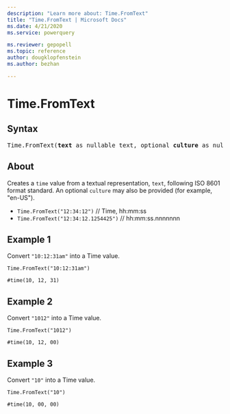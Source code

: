 ```yaml
---
description: "Learn more about: Time.FromText"
title: "Time.FromText | Microsoft Docs"
ms.date: 4/21/2020
ms.service: powerquery

ms.reviewer: gepopell
ms.topic: reference
author: dougklopfenstein
ms.author: bezhan

---
```

# Time.FromText

## Syntax

<pre>
Time.FromText(<b>text</b> as nullable text, optional <b>culture</b> as nullable text) as nullable time
</pre>
  
## About  
Creates a `time` value from a textual representation, `text`, following ISO 8601 format standard. An optional `culture` may also be provided (for example, "en-US"). <ul> <li> <code>Time.FromText("12:34:12")</code> // Time, hh:mm:ss </li> <li> <code>Time.FromText("12:34:12.1254425")</code> // hh:mm:ss.nnnnnnn </li> </ul>

## Example 1
Convert `"10:12:31am"` into a Time value.

```powerquery-m
Time.FromText("10:12:31am")
```

`#time(10, 12, 31)`

## Example 2
Convert `"1012"` into a Time value.

```powerquery-m
Time.FromText("1012")
```

`#time(10, 12, 00)`

## Example 3
Convert `"10"` into a Time value.

```powerquery-m
Time.FromText("10")
```

`#time(10, 00, 00)`
